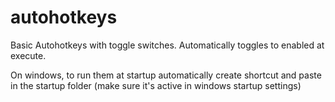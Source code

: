 # autohotkeys

Basic Autohotkeys with toggle switches. Automatically toggles to enabled at execute.

On windows, to run them at startup automatically create shortcut and paste in the startup folder (make sure it's active in windows startup settings)
